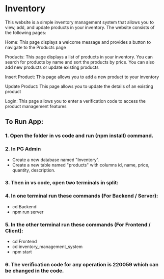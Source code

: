 # Inventory

This website is a simple inventory management system that allows you to view, add, and update products in your inventory. 
The website consists of the following pages:

Home: This page displays a welcome message and provides a button to navigate to the Products page

Products: This page displays a list of products in your inventory. You can search for products by name and sort the products by price. 
You can also add new products or update existing products

Insert Product: This page allows you to add a new product to your inventory

Update Product: This page allows you to update the details of an existing product

Login: This page allows you to enter a verification code to access the product management features


## To Run App:
    
### 1. Open the folder in vs code and run (npm install) command.
   
### 2. In PG Admin
- Create a new database named "Inventory".
- Create a new table named "products" with columns id, name, price, quantity, description.

### 3. Then in vs code, open two terminals in split:

### 4. In one terminal run these commands (For Backend / Server):
   - cd Backend
   - npm run server

### 5. In the other terminal run these commands (For Frontend / Client):
   - cd Frontend
   - cd inventory_management_system
   - npm start

### 6. The verification code for any operation is 220059 which can be changed in the code.
